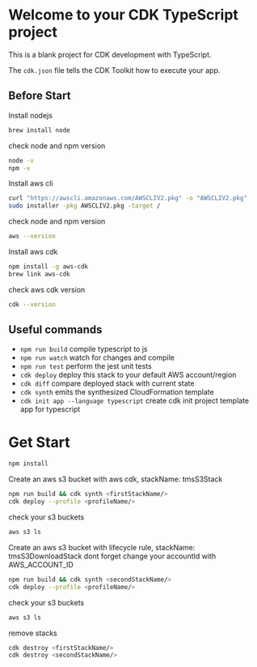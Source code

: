 # Welcome to your CDK TypeScript project

This is a blank project for CDK development with TypeScript.

The `cdk.json` file tells the CDK Toolkit how to execute your app.

## Before Start
Install nodejs
```sh
brew install node
```
check node and npm version
```sh
node -v
npm -v
```
Install aws cli
```sh
curl "https://awscli.amazonaws.com/AWSCLIV2.pkg" -o "AWSCLIV2.pkg"
sudo installer -pkg AWSCLIV2.pkg -target /
```
check node and npm version
```sh
aws --version
```
Install aws cdk
```sh
npm install -g aws-cdk
brew link aws-cdk
```
check aws cdk  version
```sh
cdk --version
```


## Useful commands

* `npm run build`   compile typescript to js
* `npm run watch`   watch for changes and compile
* `npm run test`    perform the jest unit tests
* `cdk deploy`      deploy this stack to your default AWS account/region
* `cdk diff`        compare deployed stack with current state
* `cdk synth`       emits the synthesized CloudFormation template
* `cdk init app --language typescript`  create cdk init project template app for typescript



# Get Start
```sh
npm install
```

Create an aws s3 bucket with aws cdk, stackName: tmsS3Stack
```sh
npm run build && cdk synth <firstStackName/>
cdk deploy --profile <profileName/>
```
check your s3 buckets
```sh
aws s3 ls
```

Create an aws s3 bucket with lifecycle rule, stackName: tmsS3DownloadStack
dont forget change your accountId with AWS_ACCOUNT_ID
```sh
npm run build && cdk synth <secondStackName/>
cdk deploy --profile <profileName/>
```
check your s3 buckets
```sh
aws s3 ls
```

remove stacks
```sh
cdk destroy <firstStackName/>
cdk destroy <secondStackName/>
```